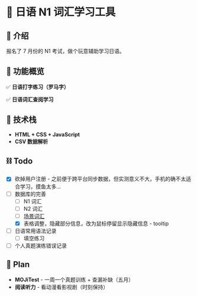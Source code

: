 # 🍣 日语 N1 词汇学习工具

## 📖 介绍

报名了 7 月份的 N1 考试，做个玩意辅助学习日语。

## 🎯 功能概览

✅ **日语打字练习（罗马字）**

✅ **日语词汇查阅学习**

## 🚀 技术栈

- **HTML + CSS + JavaScript**
- **CSV 数据解析**

## ⛓️ Todo

- [x] 砍掉用户注册 - 之前便于跨平台同步数据，但实测意义不大，手机的确不太适合学习，摸鱼太多...
- [ ] 数据库的完善
  - [ ] N1 词汇
  - [ ] N2 词汇
  - [ ] [场景词汇](./First%20Thousands%20Words%20in%20Japanese.pdf)
  - [x] 表格调整，隐藏部分信息，改为鼠标停留显示隐藏信息 - tooltip
- [ ] 日语常用语法记录
  - [ ] 填空练习
- [ ] 个人真题演练错误记录

## 🍙 Plan

- **MOJiTest** - 一周一个真题训练 + 查漏补缺（五月）
- **阅读听力** - 看动漫看影视剧（时刻保持）
